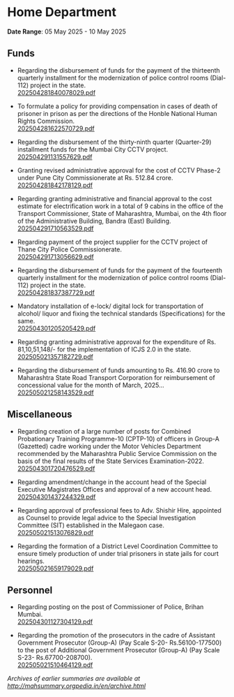 # Home Department

**Date Range**: 05 May 2025 - 10 May 2025


## Funds
- Regarding the disbursement of funds for the payment of the thirteenth quarterly installment for the modernization of police control rooms (Dial-112) project in the state.\
  [202504281840078029.pdf](https://gr.maharashtra.gov.in/Site/Upload/Government%20Resolutions/English/202504281840078029.pdf)

- To formulate a policy for providing compensation in cases of death of prisoner in prison as per the directions of the Honble National Human Rights Commission.\
  [202504281622570729.pdf](https://gr.maharashtra.gov.in/Site/Upload/Government%20Resolutions/English/202504281622570729.pdf)

- Regarding the disbursement of the thirty-ninth quarter (Quarter-29) installment funds for the Mumbai City CCTV project.\
  [202504291131557629.pdf](https://gr.maharashtra.gov.in/Site/Upload/Government%20Resolutions/English/202504291131557629.pdf)

- Granting revised administrative approval for the cost of CCTV Phase-2 under Pune City Commissionerate at Rs. 512.84 crore.\
  [202504281842178129.pdf](https://gr.maharashtra.gov.in/Site/Upload/Government%20Resolutions/English/202504281842178129.pdf)

- Regarding granting administrative and financial approval to the cost estimate for electrification work in a total of 9 cabins in the office of the Transport Commissioner, State of Maharashtra, Mumbai, on the 4th floor of the Administrative Building, Bandra (East) Building.\
  [202504291710563529.pdf](https://gr.maharashtra.gov.in/Site/Upload/Government%20Resolutions/English/202504291710563529.pdf)

- Regarding payment of the project supplier for the CCTV project of Thane City Police Commissionerate.\
  [202504291713056629.pdf](https://gr.maharashtra.gov.in/Site/Upload/Government%20Resolutions/English/202504291713056629.pdf)

- Regarding the disbursement of funds for the payment of the fourteenth quarterly installment for the modernization of police control rooms (Dial-112) project in the state.\
  [202504281837387729.pdf](https://gr.maharashtra.gov.in/Site/Upload/Government%20Resolutions/English/202504281837387729.pdf)

- Mandatory installation of e-lock/ digital lock for transportation of alcohol/ liquor and fixing the technical standards (Specifications) for the same.\
  [202504301205205429.pdf](https://gr.maharashtra.gov.in/Site/Upload/Government%20Resolutions/English/202504301205205429.pdf)

- Regarding granting administrative approval for the expenditure of Rs. 81,10,51,148/- for the implementation of ICJS 2.0 in the state.\
  [202505021357182729.pdf](https://gr.maharashtra.gov.in/Site/Upload/Government%20Resolutions/English/202505021357182729.pdf)

- Regarding the disbursement of funds amounting to Rs. 416.90 crore to Maharashtra State Road Transport Corporation for reimbursement of concessional value for the month of March, 2025...\
  [202505021258143529.pdf](https://gr.maharashtra.gov.in/Site/Upload/Government%20Resolutions/English/202505021258143529.pdf)

## Miscellaneous
- Regarding creation of a large number of posts for Combined Probationary Training Programme-10 (CPTP-10) of officers in Group-A (Gazetted) cadre working under the Motor Vehicles Department recommended by the Maharashtra Public Service Commission on the basis of the final results of the State Services Examination-2022.\
  [202504301720476529.pdf](https://gr.maharashtra.gov.in/Site/Upload/Government%20Resolutions/English/202504301720476529.pdf)

- Regarding amendment/change in the account head of the Special Executive Magistrates Offices and approval of a new account head.\
  [202504301437244329.pdf](https://gr.maharashtra.gov.in/Site/Upload/Government%20Resolutions/English/202504301437244329.pdf)

- Regarding approval of professional fees to Adv. Shishir Hire, appointed as Counsel to provide legal advice to the Special Investigation Committee (SIT) established in the Malegaon case.\
  [202505021513076829.pdf](https://gr.maharashtra.gov.in/Site/Upload/Government%20Resolutions/English/202505021513076829.pdf)

- Regarding the formation of a District Level Coordination Committee to ensure timely production of under trial prisoners in state jails for court hearings.\
  [202505021659179029.pdf](https://gr.maharashtra.gov.in/Site/Upload/Government%20Resolutions/English/202505021659179029.pdf)

## Personnel
- Regarding posting on the post of Commissioner of Police, Brihan Mumbai.\
  [202504301127304129.pdf](https://gr.maharashtra.gov.in/Site/Upload/Government%20Resolutions/English/202504301127304129.pdf)

- Regarding the promotion of the prosecutors in the cadre of Assistant Government Prosecutor (Group-A) (Pay Scale S-20- Rs.56100-177500) to the post of Additional Government Prosecutor (Group-A) (Pay Scale S-23- Rs.67700-208700).\
  [202505021510464129.pdf](https://gr.maharashtra.gov.in/Site/Upload/Government%20Resolutions/English/202505021510464129.pdf)


*Archives of earlier summaries are available at http://mahsummary.orgpedia.in/en/archive.html*